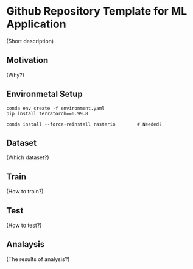 # Github Repository Template for ML Application
(Short description)

## Motivation
(Why?)

## Environmetal Setup
```
conda env create -f environment.yaml
pip install terratorch==0.99.8
```

```
conda install --force-reinstall rasterio        # Needed?
```
## Dataset
(Which dataset?)

## Train
(How to train?)

## Test
(How to test?)

## Analaysis
(The results of analysis?)
